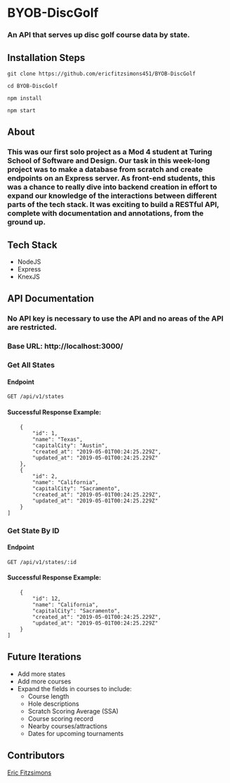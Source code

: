 # BYOB-DiscGolf
### An API that serves up disc golf course data by state.

## Installation Steps
```git clone https://github.com/ericfitzsimons451/BYOB-DiscGolf```

```cd BYOB-DiscGolf```

```npm install```

```npm start```

## About
### This was our first solo project as a Mod 4 student at Turing School of Software and Design.  Our task in this week-long project was to make a database from scratch and create endpoints on an Express server.  As front-end students, this was a chance to really dive into backend creation in effort to expand our knowledge of the interactions between different parts of the tech stack.  It was exciting to build a RESTful API, complete with documentation and annotations, from the ground up.

## Tech Stack
- NodeJS
- Express
- KnexJS

## API Documentation

### No API key is necessary to use the API and no areas of the API are restricted.
### Base URL: http://localhost:3000/

### Get All States
#### Endpoint
```GET /api/v1/states```

#### Successful Response Example:
```[
    {
        "id": 1,
        "name": "Texas",
        "capitalCity": "Austin",
        "created_at": "2019-05-01T00:24:25.229Z",
        "updated_at": "2019-05-01T00:24:25.229Z"
    },
    {
        "id": 2,
        "name": "California",
        "capitalCity": "Sacramento",
        "created_at": "2019-05-01T00:24:25.229Z",
        "updated_at": "2019-05-01T00:24:25.229Z"
    }
]
```

### Get State By ID
#### Endpoint
```GET /api/v1/states/:id```

#### Successful Response Example:
```[
    {
        "id": 12,
        "name": "California",
        "capitalCity": "Sacramento",
        "created_at": "2019-05-01T00:24:25.229Z",
        "updated_at": "2019-05-01T00:24:25.229Z"
    }
]
```

## Future Iterations
- Add more states
- Add more courses
- Expand the fields in courses to include:
  - Course length
  - Hole descriptions
  - Scratch Scoring Average (SSA)
  - Course scoring record
  - Nearby courses/attractions
  - Dates for upcoming tournaments


## Contributors
[Eric Fitzsimons](https://github.com/ericfitzsimons451)
